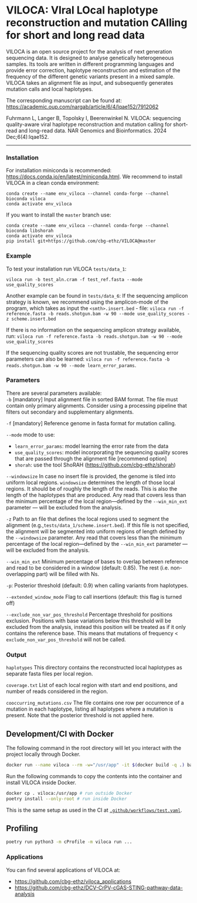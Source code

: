 VILOCA: VIral LOcal haplotype reconstruction and mutation CAlling for short and long read data
===============

VILOCA is an open source project for the analysis of next generation sequencing
data. It is designed to analyse genetically heterogeneous samples. Its tools
are written in different programming languages and provide error correction,
haplotype reconstruction and estimation of the frequency of the different
genetic variants present in a mixed sample.
VILOCA takes an alignment file as input, and subsequently generates mutation calls and local haplotypes.


The corresponding manuscript can be found at: https://academic.oup.com/nargab/article/6/4/lqae152/7912062

Fuhrmann L, Langer B, Topolsky I, Beerenwinkel N. VILOCA: sequencing quality-aware viral haplotype reconstruction and mutation calling for short-read and long-read data. NAR Genomics and Bioinformatics. 2024 Dec;6(4):lqae152.

---

### Installation
For installation miniconda is recommended: https://docs.conda.io/en/latest/miniconda.html.
We recommend to install VILOCA in a clean conda environment:
```
conda create --name env_viloca --channel conda-forge --channel bioconda viloca
conda activate env_viloca
```

If you want to install the `master` branch use:
```
conda create --name env_viloca --channel conda-forge --channel bioconda libshorah
conda activate env_viloca
pip install git+https://github.com/cbg-ethz/VILOCA@master
```

### Example
To test your installation run VILOCA `tests/data_1`:
```
viloca run -b test_aln.cram -f test_ref.fasta --mode use_quality_scores
```

Another example can be found in  `tests/data_6`:
If the sequencing amplicon strategy is known, we recommend using the amplicon-mode of the program, which takes as input the `<smth>.insert.bed` - file:
`viloca run -f reference.fasta -b reads.shotgun.bam -w 90 --mode use_quality_scores -z scheme.insert.bed`

If there is no information on the sequencing amplicon strategy available, run:
`viloca run -f reference.fasta -b reads.shotgun.bam -w 90 --mode use_quality_scores`

If the sequencing quality scores are not trustable, the sequencing error parameters can also be learned:
`viloca run -f reference.fasta -b reads.shotgun.bam -w 90 --mode learn_error_params`.


### Parameters
There are several parameters available:  
`-b` [mandatory] Input alignment file in sorted BAM format. The file must contain only primary alignments. Consider using a processing pipeline that filters out secondary and supplementary alignments.   

`-f` [mandatory] Reference genome in fasta format for mutation calling.  

`--mode` mode to use:  
  - `learn_error_params`: model learning the error rate from the data  
  - `use_quality_scores`: model incorporating the sequencing quality scores that are passed through the alignment file [recommend option]
  - `shorah`: use the tool ShoRAH (https://github.com/cbg-ethz/shorah)

`--windowsize` In case no insert file is provided, the genome is tiled into uniform local regions. `windowsize` determines the length of those local regions. It should be of roughly the length of the reads. This is also the length of the haplotypes that are produced. Any read that covers less than the minimum percentage of the local region—defined by the `--win_min_ext` parameter — will be excluded from the analysis.

`-z` Path to an file that defines the local regions used to segment the alignment (e.g.,`tests/data_1/scheme.insert.bed`). If this file is not specified, the alignment will be segmented into uniform regions of length defined by the `--windowsize` parameter. Any read that covers less than the minimum percentage of the local region—defined by the `--win_min_ext` parameter — will be excluded from the analysis.

`--win_min_ext` Minimum percentage of bases to overlap between reference and read to be considered in a window (default: 0.85). The rest (i.e. non-overlapping part) will be filled with Ns.

`-p`: Posterior threshold (default: 0.9) when calling variants from haplotypes.

`--extended_window_mode` Flag to call insertions (default: this flag is turned off)  

`--exclude_non_var_pos_threshold` Percentage threshold for positions exclusion. Positions with base variations below this threshold will be excluded from the analysis, instead this position will be treated as if it only contains the reference base. This means that mutations of frequency < `exclude_non_var_pos_threshold` will not be called.


### Output
`haplotypes` This directory contains the reconstructed local haplotypes as separate fasta files per local region.

`coverage.txt` List of each local region with start and end positions, and number of reads considered in the region.

`cooccurring_mutations.csv` The file contains one row per occurrence of a mutation in each haplotype, listing all haplotypes where a mutation is present. Note that the posterior threshold is not applied here.

## Development/CI with Docker
The following command in the root directory will let you interact with the project locally through Docker.
```bash
docker run --name viloca --rm -w="/usr/app" -it $(docker build -q .) bash
```
Run the following commands to copy the contents into the container and  install VILOCA inside Docker.
```bash
docker cp . viloca:/usr/app # run outside Docker
poetry install --only-root # run inside Docker
```

This is the same setup as used in the CI at [`.github/workflows/test.yaml`](.github/workflows/test.yaml).

## Profiling
```bash
poetry run python3 -m cProfile -m viloca run ...
```

### Applications

You can find several applications of VILOCA at:
- https://github.com/cbg-ethz/viloca_applications
- https://github.com/cbg-ethz/DCV-CrPV-cGAS-STING-pathway-data-analysis
